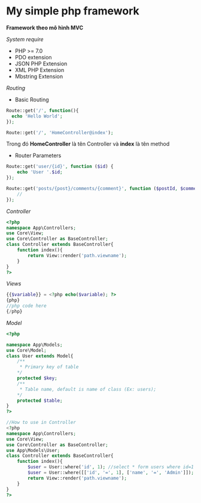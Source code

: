 # My simple php framework
__Framework theo mô hình MVC__

_System require_
+ PHP >= 7.0
+ PDO extension
+ JSON PHP Extension
+ XML PHP Extension
+ Mbstring Extension

_Routing_

+ Basic Routing
```php
Route::get('/', function(){
  echo 'Hello World';
});
```
```php
Route::get('/', 'HomeController@index');
```

  Trong đó __HomeController__ là tên Controller và __index__ là tên method
+ Router Parameters
```php
Route::get('user/{id}', function ($id) {
    echo 'User '.$id;
});
```
```php
Route::get('posts/{post}/comments/{comment}', function ($postId, $commentId) {
    //
});
```

_Controller_

```php
<?php
namespace App\Controllers;
use Core\View;
use Core\Controller as BaseController;
class Controller extends BaseController{
    function index(){
        return View::render('path.viewname');
    }
}
?>
```

_Views_
```php
{{$variable}} = <?php echo($variable); ?>
{php}
//php code here
{/php}
```

_Model_
```php
<?php

namespace App\Models;
use Core\Model;
class User extends Model{
    /**
     * Primary key of table
    */
    protected $key;
    /**
     * Table name, default is name of class (Ex: users);
    */
    protected $table;
}
?>
```
```php
//How to use in Controller
<?php
namespace App\Controllers;
use Core\View;
use Core\Controller as BaseController;
use App\Models\User;
class Controller extends BaseController{
    function index(){
        $user = User::where('id', 1); //select * form users where id=1
        $user = User::where([['id', '=', 1], ['name', '=', 'Admin']]); //select * form users where id=1 and name=Admin
        return View::render('path.viewname');
    }
}
?>
```

```
